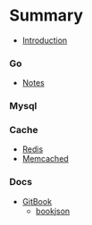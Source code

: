 # Summary

* [Introduction](README.md)

### Go
* [Notes](golang/notes.md)

### Mysql

### Cache
* [Redis]()
* [Memcached]()

### Docs
* [GitBook]()
  * [bookjson](gitbook/bookjson.md)